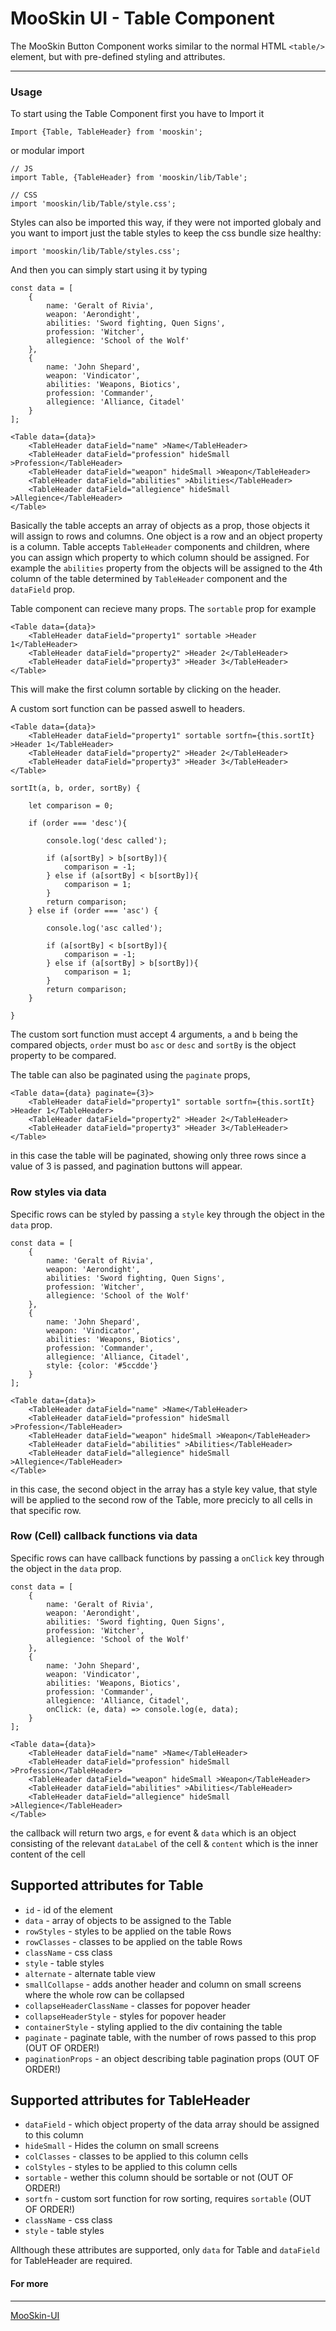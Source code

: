 # MooSkin UI - Table Component

The MooSkin Button Component works similar to the normal HTML `<table/>` element, but with pre-defined styling and attributes.

___

### Usage

To start using the Table Component first you have to Import it

```
Import {Table, TableHeader} from 'mooskin';
```
or modular import
```
// JS
import Table, {TableHeader} from 'mooskin/lib/Table';

// CSS
import 'mooskin/lib/Table/style.css';
```

Styles can also be imported this way, if they were not imported globaly and you want to import just the table styles to keep the css bundle size healthy: 

```
import 'mooskin/lib/Table/styles.css';
```

And then you can simply start using it by typing

```
const data = [
    {
        name: 'Geralt of Rivia',
        weapon: 'Aerondight',
        abilities: 'Sword fighting, Quen Signs',
        profession: 'Witcher',
        allegience: 'School of the Wolf'
    },
    {
        name: 'John Shepard',
        weapon: 'Vindicator',
        abilities: 'Weapons, Biotics',
        profession: 'Commander',
        allegience: 'Alliance, Citadel'
    }
];

<Table data={data}>
    <TableHeader dataField="name" >Name</TableHeader>
    <TableHeader dataField="profession" hideSmall >Profession</TableHeader>
    <TableHeader dataField="weapon" hideSmall >Weapon</TableHeader>
    <TableHeader dataField="abilities" >Abilities</TableHeader>
    <TableHeader dataField="allegience" hideSmall >Allegience</TableHeader>
</Table>
```
Basically the table accepts an array of objects as a prop, those objects it will assign to rows and columns. One object is a row and an object property is a column. Table accepts `TableHeader` components and children, where you can assign which property to which column should be assigned. For example the `abilities` property from the objects will be assigned to the 4th column of the table determined by `TableHeader` component and the `dataField` prop.

Table component can recieve many props. The `sortable` prop for example
```
<Table data={data}>
    <TableHeader dataField="property1" sortable >Header 1</TableHeader>
    <TableHeader dataField="property2" >Header 2</TableHeader>
    <TableHeader dataField="property3" >Header 3</TableHeader>
</Table>
```
This will make the first column sortable by clicking on the header.

A custom sort function can be passed aswell to headers.

```
<Table data={data}>
    <TableHeader dataField="property1" sortable sortfn={this.sortIt} >Header 1</TableHeader>
    <TableHeader dataField="property2" >Header 2</TableHeader>
    <TableHeader dataField="property3" >Header 3</TableHeader>
</Table>

sortIt(a, b, order, sortBy) {

    let comparison = 0;

    if (order === 'desc'){

        console.log('desc called');

        if (a[sortBy] > b[sortBy]){
            comparison = -1;
        } else if (a[sortBy] < b[sortBy]){
            comparison = 1;
        }
        return comparison;
    } else if (order === 'asc') {

        console.log('asc called');

        if (a[sortBy] < b[sortBy]){
            comparison = -1;
        } else if (a[sortBy] > b[sortBy]){
            comparison = 1;
        }
        return comparison;
    }

}
```
The custom sort function must accept 4 arguments, `a` and `b` being the compared objects, `order` must bo `asc` or `desc` and `sortBy` is the object property to be compared.

The table can also be paginated using the `paginate` props,

```
<Table data={data} paginate={3}>
    <TableHeader dataField="property1" sortable sortfn={this.sortIt} >Header 1</TableHeader>
    <TableHeader dataField="property2" >Header 2</TableHeader>
    <TableHeader dataField="property3" >Header 3</TableHeader>
</Table>
```
in this case the table will be paginated, showing only three rows since a value of 3 is passed, and pagination buttons will appear.

### Row styles via data

Specific rows can be styled by passing a `style` key through the object in the `data` prop.

```
const data = [
    {
        name: 'Geralt of Rivia',
        weapon: 'Aerondight',
        abilities: 'Sword fighting, Quen Signs',
        profession: 'Witcher',
        allegience: 'School of the Wolf'
    },
    {
        name: 'John Shepard',
        weapon: 'Vindicator',
        abilities: 'Weapons, Biotics',
        profession: 'Commander',
        allegience: 'Alliance, Citadel',
        style: {color: '#5ccdde'}
    }
];

<Table data={data}>
    <TableHeader dataField="name" >Name</TableHeader>
    <TableHeader dataField="profession" hideSmall >Profession</TableHeader>
    <TableHeader dataField="weapon" hideSmall >Weapon</TableHeader>
    <TableHeader dataField="abilities" >Abilities</TableHeader>
    <TableHeader dataField="allegience" hideSmall >Allegience</TableHeader>
</Table>
```

in this case, the second object in the array has a style key value, that style will be applied to the second row of the Table, more precicly to all cells in that specific row.

### Row (Cell) callback functions via data

Specific rows can have callback functions by passing a `onClick` key through the object in the `data` prop.

```
const data = [
    {
        name: 'Geralt of Rivia',
        weapon: 'Aerondight',
        abilities: 'Sword fighting, Quen Signs',
        profession: 'Witcher',
        allegience: 'School of the Wolf'
    },
    {
        name: 'John Shepard',
        weapon: 'Vindicator',
        abilities: 'Weapons, Biotics',
        profession: 'Commander',
        allegience: 'Alliance, Citadel',
        onClick: (e, data) => console.log(e, data);
    }
];

<Table data={data}>
    <TableHeader dataField="name" >Name</TableHeader>
    <TableHeader dataField="profession" hideSmall >Profession</TableHeader>
    <TableHeader dataField="weapon" hideSmall >Weapon</TableHeader>
    <TableHeader dataField="abilities" >Abilities</TableHeader>
    <TableHeader dataField="allegience" hideSmall >Allegience</TableHeader>
</Table>
```

the callback will return two args, `e` for event & `data` which is an object consisting of the relevant `dataLabel` of the cell & `content` which is the inner content of the cell

<div class="playground-doc">

## Supported attributes for Table

* `id` - id of the element
* `data` - array of objects to be assigned to the Table
* `rowStyles` - styles to be applied on the table Rows
* `rowClasses` - classes to be applied on the table Rows
* `className` - css class
* `style` - table styles
* `alternate` - alternate table view
* `smallCollapse` - adds another header and column on small screens where the whole row can be collapsed
* `collapseHeaderClassName` - classes for popover header
* `collapseHeaderStyle` - styles for popover header
* `containerStyle` - styling applied to the div containing the table
* `paginate` - paginate table, with the number of rows passed to this prop (OUT OF ORDER!)
* `paginationProps` - an object describing table pagination props (OUT OF ORDER!)

## Supported attributes for TableHeader

* `dataField` - which object property of the data array should be assigned to this column
* `hideSmall` - Hides the column on small screens
* `colClasses` - classes to be applied to this column cells
* `colStyles` - styles to be applied to this column cells
* `sortable` - wether this column should be sortable or not (OUT OF ORDER!)
* `sortfn` - custom sort function for row sorting, requires `sortable` (OUT OF ORDER!)
* `className` - css class
* `style` - table styles

Allthough these attributes are supported, only `data` for Table and `dataField` for TableHeader are required.

</div>

#### For more

___

[MooSkin-UI](https://github.com/moosend/mooskin-ui)
